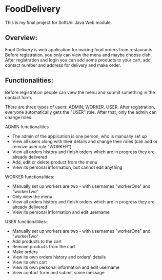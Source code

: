 # FoodDelivery
This is my final project for SoftUni Java Web module.

Overview:
-----------------

Food Delivery is web application for making food orders from restaurants.
Before registration, you only can view the menu and maybe choose dish.
After registration and login you can add some products to your cart, add contact number and address for delivery and make order.


Functionalities:
-----------------------------------------------------

Before registration people can view the menu and submit something in the contact form.

There are three types of users: ADMIN, WORKER, USER.
After registration, everyone automatically gets the "USER" role.
After that, only the admin can change roles.


ADMIN functionalities 
  - The admin of the application is one person, who is manually set up
  - View all users along with their details and change their roles (can add or remove user role "WORKER")
  - View all orders history and finish orders which are in progress they are already delivered 
  - Add, edit or delete product from the menu
  - View its personal information, but cannot edit anything

WORKER functionalities:
  - Manually set up workers are two - with usernames "workerOne" and "workerTwo"
  - Only view the menu
  - View all orders history and finish orders which are in progress they are already delivered 
  - View its personal information and edit username

USER functionalities:
  - Manually set up workers are two - with usernames "workerOne" and "workerTwo"
  - Add products to the cart
  - Remove products from the cart
  - Make orders
  - View its own orders history and orders' details
  - View its own cart
  - View its own personal information and edit username
  - View contact form and submit some message